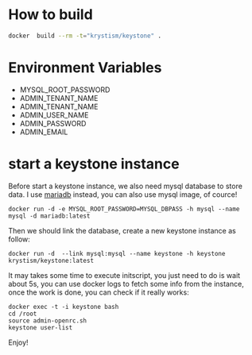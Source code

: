 # How to build
```bash
docker  build --rm -t="krystism/keystone" .
```

# Environment Variables

* MYSQL_ROOT_PASSWORD
* ADMIN_TENANT_NAME 
* ADMIN_TENANT_NAME
* ADMIN_USER_NAME
* ADMIN_PASSWORD
* ADMIN_EMAIL

# start a keystone instance

Before start a keystone instance, we also need mysql database to store data. I use [mariadb](https://registry.hub.docker.com/_/mariadb/)
instead, you can also use mysql image, of cource!
```
docker run -d -e MYSQL_ROOT_PASSWORD=MYSQL_DBPASS -h mysql --name mysql -d mariadb:latest
```
Then we should link the database, create a new keystone instance as follow:
```
docker run -d  --link mysql:mysql --name keystone -h keystone krystism/keystone:latest
```
It may takes some time to execute initscript, you just need to do is wait about 5s, you can use docker logs to fetch
some info from the instance, once the work is done, you can check if it really works:
```
docker exec -t -i keystone bash
cd /root
source admin-openrc.sh
keystone user-list
```
Enjoy!

